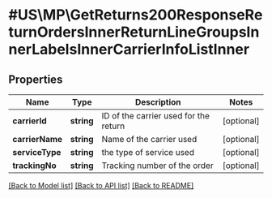 # #US\MP\GetReturns200ResponseReturnOrdersInnerReturnLineGroupsInnerLabelsInnerCarrierInfoListInner

## Properties

Name | Type | Description | Notes
------------ | ------------- | ------------- | -------------
**carrierId** | **string** | ID of the carrier used for the return | [optional]
**carrierName** | **string** | Name of the carrier used | [optional]
**serviceType** | **string** | the type of service used | [optional]
**trackingNo** | **string** | Tracking number of the order | [optional]


[[Back to Model list]](../) [[Back to API list]](../../Api/US/MP) [[Back to README]](../../README.md)
